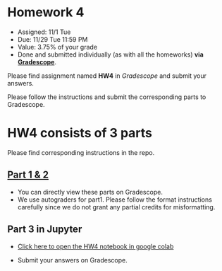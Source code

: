 # Homework 4


* Assigned: 11/1 Tue
* Due: 11/29 Tue 11:59 PM
* Value: 3.75% of your grade
* Done and submitted individually (as with all the homeworks) **via [Gradescope](https://www.gradescope.com)**. 


Please find assignment named **HW4** in *Gradescope* and submit your answers.

Please follow the instructions and submit the corresponding parts to Gradescope.

# HW4 consists of 3 parts

Please find corresponding instructions in the repo.

## [Part 1 & 2](./Part1&2.md)

- You can directly view these parts on Gradescope. 
- We use autograders for part1. Please follow the format instructions carefully since we do not grant any partial credits for misformatting.

## Part 3 in Jupyter

* [Click here to open the HW4 notebook in google colab](https://colab.research.google.com/github/w4111/hw4-f22/blob/main/hw4_part3.ipynb)
- Submit your answers on Gradescope.

